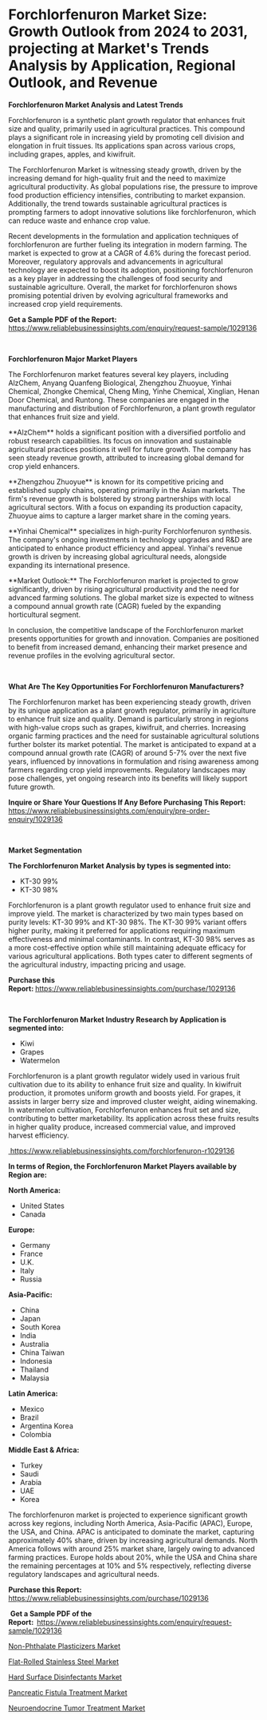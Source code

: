<p><h1>Forchlorfenuron Market Size: Growth Outlook from 2024 to 2031, projecting at Market's Trends Analysis by Application, Regional Outlook, and Revenue</h1></p><p><strong>Forchlorfenuron Market Analysis and Latest Trends</strong></p>
<p><p>Forchlorfenuron is a synthetic plant growth regulator that enhances fruit size and quality, primarily used in agricultural practices. This compound plays a significant role in increasing yield by promoting cell division and elongation in fruit tissues. Its applications span across various crops, including grapes, apples, and kiwifruit.</p><p>The Forchlorfenuron Market is witnessing steady growth, driven by the increasing demand for high-quality fruit and the need to maximize agricultural productivity. As global populations rise, the pressure to improve food production efficiency intensifies, contributing to market expansion. Additionally, the trend towards sustainable agricultural practices is prompting farmers to adopt innovative solutions like forchlorfenuron, which can reduce waste and enhance crop value.</p><p>Recent developments in the formulation and application techniques of forchlorfenuron are further fueling its integration in modern farming. The market is expected to grow at a CAGR of 4.6% during the forecast period. Moreover, regulatory approvals and advancements in agricultural technology are expected to boost its adoption, positioning forchlorfenuron as a key player in addressing the challenges of food security and sustainable agriculture. Overall, the market for forchlorfenuron shows promising potential driven by evolving agricultural frameworks and increased crop yield requirements.</p></p>
<p><strong>Get a Sample PDF of the Report:&nbsp;</strong> <a href="https://www.reliablebusinessinsights.com/enquiry/request-sample/1029136">https://www.reliablebusinessinsights.com/enquiry/request-sample/1029136</a></p>
<p>&nbsp;</p>
<p><strong>Forchlorfenuron Major Market Players</strong></p>
<p><p>The Forchlorfenuron market features several key players, including AlzChem, Anyang Quanfeng Biological, Zhengzhou Zhuoyue, Yinhai Chemical, Zhongke Chemical, Cheng Ming, Yinhe Chemical, Xinglian, Henan Door Chemical, and Runtong. These companies are engaged in the manufacturing and distribution of Forchlorfenuron, a plant growth regulator that enhances fruit size and yield.</p><p>**AlzChem** holds a significant position with a diversified portfolio and robust research capabilities. Its focus on innovation and sustainable agricultural practices positions it well for future growth. The company has seen steady revenue growth, attributed to increasing global demand for crop yield enhancers.</p><p>**Zhengzhou Zhuoyue** is known for its competitive pricing and established supply chains, operating primarily in the Asian markets. The firm's revenue growth is bolstered by strong partnerships with local agricultural sectors. With a focus on expanding its production capacity, Zhuoyue aims to capture a larger market share in the coming years.</p><p>**Yinhai Chemical** specializes in high-purity Forchlorfenuron synthesis. The company's ongoing investments in technology upgrades and R&D are anticipated to enhance product efficiency and appeal. Yinhai's revenue growth is driven by increasing global agricultural needs, alongside expanding its international presence.</p><p>**Market Outlook:** The Forchlorfenuron market is projected to grow significantly, driven by rising agricultural productivity and the need for advanced farming solutions. The global market size is expected to witness a compound annual growth rate (CAGR) fueled by the expanding horticultural segment.</p><p>In conclusion, the competitive landscape of the Forchlorfenuron market presents opportunities for growth and innovation. Companies are positioned to benefit from increased demand, enhancing their market presence and revenue profiles in the evolving agricultural sector.</p></p>
<p>&nbsp;</p>
<p><strong>What Are The Key Opportunities For Forchlorfenuron Manufacturers?</strong></p>
<p><p>The Forchlorfenuron market has been experiencing steady growth, driven by its unique application as a plant growth regulator, primarily in agriculture to enhance fruit size and quality. Demand is particularly strong in regions with high-value crops such as grapes, kiwifruit, and cherries. Increasing organic farming practices and the need for sustainable agricultural solutions further bolster its market potential. The market is anticipated to expand at a compound annual growth rate (CAGR) of around 5-7% over the next five years, influenced by innovations in formulation and rising awareness among farmers regarding crop yield improvements. Regulatory landscapes may pose challenges, yet ongoing research into its benefits will likely support future growth.</p></p>
<p><strong>Inquire or Share Your Questions If Any Before Purchasing This Report:</strong> <a href="https://www.reliablebusinessinsights.com/enquiry/pre-order-enquiry/1029136">https://www.reliablebusinessinsights.com/enquiry/pre-order-enquiry/1029136</a></p>
<p>&nbsp;</p>
<p><strong>Market Segmentation</strong></p>
<p><strong>The Forchlorfenuron Market Analysis by types is segmented into:</strong></p>
<p><ul><li>KT-30 99%</li><li>KT-30 98%</li></ul></p>
<p><p>Forchlorfenuron is a plant growth regulator used to enhance fruit size and improve yield. The market is characterized by two main types based on purity levels: KT-30 99% and KT-30 98%. The KT-30 99% variant offers higher purity, making it preferred for applications requiring maximum effectiveness and minimal contaminants. In contrast, KT-30 98% serves as a more cost-effective option while still maintaining adequate efficacy for various agricultural applications. Both types cater to different segments of the agricultural industry, impacting pricing and usage.</p></p>
<p><strong>Purchase this Report:&nbsp;</strong><a href="https://www.reliablebusinessinsights.com/purchase/1029136">https://www.reliablebusinessinsights.com/purchase/1029136</a></p>
<p>&nbsp;</p>
<p><strong>The Forchlorfenuron Market Industry Research by Application is segmented into:</strong></p>
<p><ul><li>Kiwi</li><li>Grapes</li><li>Watermelon</li></ul></p>
<p><p>Forchlorfenuron is a plant growth regulator widely used in various fruit cultivation due to its ability to enhance fruit size and quality. In kiwifruit production, it promotes uniform growth and boosts yield. For grapes, it assists in larger berry size and improved cluster weight, aiding winemaking. In watermelon cultivation, Forchlorfenuron enhances fruit set and size, contributing to better marketability. Its application across these fruits results in higher quality produce, increased commercial value, and improved harvest efficiency.</p></p>
<p><a href="https://www.reliablebusinessinsights.com/forchlorfenuron-r1029136">&nbsp;https://www.reliablebusinessinsights.com/forchlorfenuron-r1029136</a></p>
<p><strong>In terms of Region, the Forchlorfenuron Market Players available by Region are:</strong></p>
<p>
    <p> <strong> North America: </strong>
        <ul>
            <li>United States</li>
            <li>Canada</li>
        </ul>
        </p> 
    <p> <strong> Europe: </strong>
        <ul>
            <li>Germany</li>
            <li>France</li>
            <li>U.K.</li>
            <li>Italy</li>
            <li>Russia</li>
        </ul>
        </p> 
    <p> <strong> Asia-Pacific: </strong>
        <ul>
            <li>China</li>
            <li>Japan</li>
            <li>South Korea</li>
            <li>India</li>
            <li>Australia</li>
            <li>China Taiwan</li>
            <li>Indonesia</li>
            <li>Thailand</li>
            <li>Malaysia</li>
        </ul>
        </p> 
    <p> <strong> Latin America: </strong>
        <ul>
            <li>Mexico</li>
            <li>Brazil</li>
            <li>Argentina Korea</li>
            <li>Colombia</li>
        </ul>
        </p> 
    <p> <strong> Middle East & Africa: </strong>
        <ul>
            <li>Turkey</li>
            <li>Saudi</li>
            <li>Arabia</li>
            <li>UAE</li>
            <li>Korea</li>
        </ul>
    </p>
    </p>
<p><p>The forchlorfenuron market is projected to experience significant growth across key regions, including North America, Asia-Pacific (APAC), Europe, the USA, and China. APAC is anticipated to dominate the market, capturing approximately 40% share, driven by increasing agricultural demands. North America follows with around 25% market share, largely owing to advanced farming practices. Europe holds about 20%, while the USA and China share the remaining percentages at 10% and 5% respectively, reflecting diverse regulatory landscapes and agricultural needs.</p></p>
<p><strong>Purchase this Report: </strong><a href="https://www.reliablebusinessinsights.com/purchase/1029136">https://www.reliablebusinessinsights.com/purchase/1029136</a></p>
<p>&nbsp;<strong>Get a Sample PDF of the Report:&nbsp;&nbsp;</strong><a href="https://www.reliablebusinessinsights.com/enquiry/request-sample/1029136">https://www.reliablebusinessinsights.com/enquiry/request-sample/1029136</a></p>
<p><strong></strong></p>
<p><p><a href="https://issuu.com/reportprime-2/docs/non-phthalate-plasticizers-market-s_1188e16e148181">Non-Phthalate Plasticizers Market</a></p><p><a href="https://github.com/hrhzhypq19/Market-Research-Report-List-1/blob/main/flat-rolled-stainless-steel-market.md">Flat-Rolled Stainless Steel Market</a></p><p><a href="https://www.linkedin.com/pulse/global-hard-surface-disinfectants-market-focus-application-end-use-tqklc?trackingId=BsGYOr%2F%2FSZCis4gKciD00Q%3D%3D">Hard Surface Disinfectants Market</a></p><p><a href="https://www.linkedin.com/pulse/pancreatic-fistula-treatment-market-trends-detailed-study-its-ohrjc?trackingId=Ih3CUR5FRbWXfIENjwzyRg%3D%3D">Pancreatic Fistula Treatment Market</a></p><p><a href="https://www.linkedin.com/pulse/insights-neuroendocrine-tumor-treatment-market-size-which-wfclc?trackingId=dMC7lkotR4iVf%2FkOJ%2BULAw%3D%3D">Neuroendocrine Tumor Treatment Market</a></p></p>